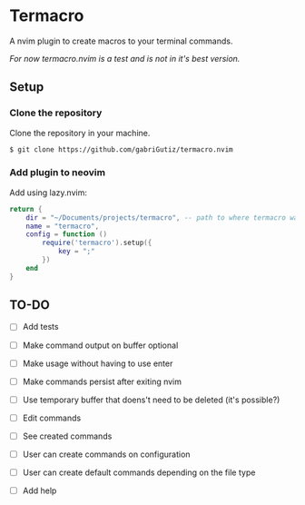 # Termacro
A nvim plugin to create macros to your terminal commands.

*For now termacro.nvim is a test and is not in it's best version.*

## Setup

### Clone the repository
Clone the repository in your machine.
```bash
$ git clone https://github.com/gabriGutiz/termacro.nvim
```

### Add plugin to neovim
Add using lazy.nvim:
```lua
return {
    dir = "~/Documents/projects/termacro", -- path to where termacro was cloned
    name = "termacro",
    config = function ()
        require('termacro').setup({
            key = ";"
        })
    end
}
```

## TO-DO
- [ ] Add tests
- [ ] Make command output on buffer optional
- [ ] Make usage without having to use enter
- [ ] Make commands persist after exiting nvim
- [ ] Use temporary buffer that doens't need to be deleted (it's possible?)
- [ ] Edit commands
- [ ] See created commands
- [ ] User can create commands on configuration
- [ ] User can create default commands depending on the file type
- [ ] Add help


